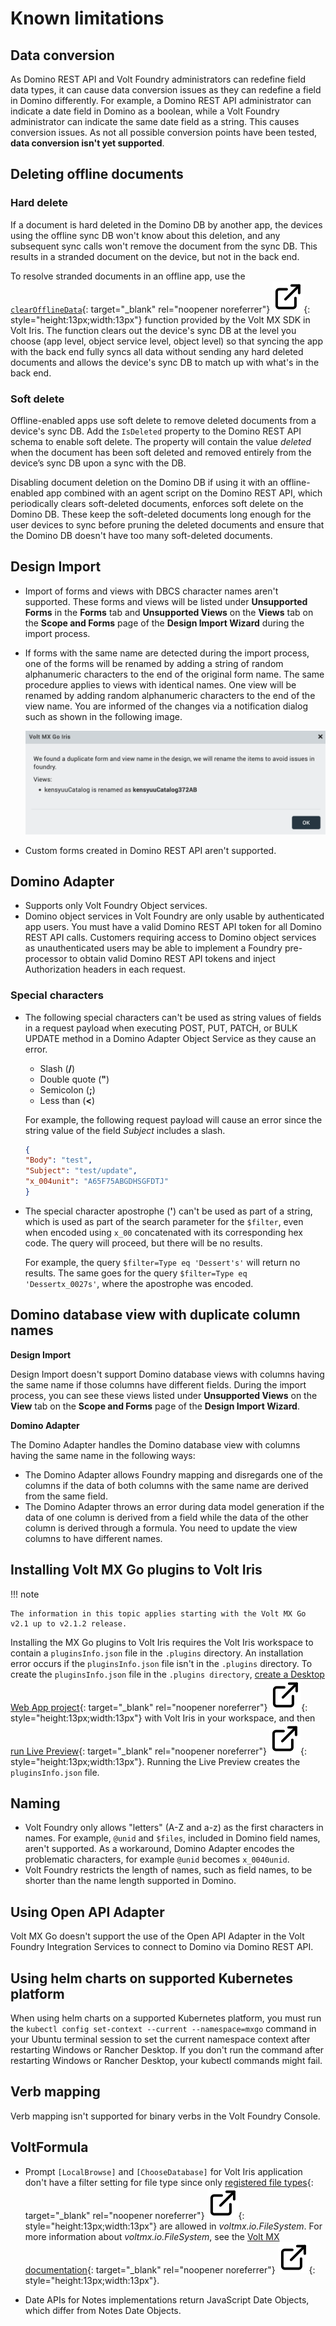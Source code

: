 # Known limitations

## Data conversion

As Domino REST API and Volt Foundry administrators can redefine field data types, it can cause data conversion issues as they can redefine a field in Domino differently. For example, a Domino REST API administrator can indicate a date field in Domino as a boolean, while a Volt Foundry administrator can indicate the same date field as a string. This causes conversion issues. As not all possible conversion points have been tested, **data conversion isn't yet supported**.

## Deleting offline documents

### Hard delete

If a document is hard deleted in the Domino DB by another app, the devices using the offline sync DB won't know about this deletion, and any subsequent sync calls won't remove the document from the sync DB. This results in a stranded document on the device, but not in the back end.

To resolve stranded documents in an offline app, use the [`clearOfflineData`](https://help.hcl-software.com/voltmx/v10/Foundry/offline_objectsapi_reference_guide/Content/Object_clearOfflineData.html "Link opens a new tab"){: target="_blank" rel="noopener noreferrer"}&nbsp;![link image](../assets/images/external-link.svg){: style="height:13px;width:13px"} function provided by the Volt MX SDK in Volt Iris. The function clears out the device's sync DB at the level you choose (app level, object service level, object level) so that syncing the app with the back end fully syncs all data without sending any hard deleted documents and allows the device's sync DB to match up with what's in the back end.

### Soft delete

Offline-enabled apps use soft delete to remove deleted documents from a device's sync DB. Add the `IsDeleted` property to the Domino REST API schema to enable soft delete. The property will contain the value *deleted* when the document has been soft deleted and removed entirely from the device’s sync DB upon a sync with the DB.

Disabling document deletion on the Domino DB if using it with an offline-enabled app combined with an agent script on the Domino REST API, which periodically clears soft-deleted documents, enforces soft delete on the Domino DB. These keep the soft-deleted documents long enough for the user devices to sync before pruning the deleted documents and ensure that the Domino DB doesn't have too many soft-deleted documents.

## Design Import

- Import of forms and views with DBCS character names aren't supported<!--up until Volt MX Go v2.1.1 release-->. These forms and views will be listed under **Unsupported Forms** in the **Forms** tab and **Unsupported Views** on the **Views** tab on the **Scope and Forms** page of the **Design Import Wizard** during the import process.

- If forms with the same name are detected during the import process, one of the forms will be renamed by adding a string of random alphanumeric characters to the end of the original form name. The same procedure applies to views with identical names. One view will be renamed by adding random alphanumeric characters to the end of the view name. You are informed of the changes via a notification dialog such as shown in the following image.  

    ![Duplicate name dialog](../assets/images/diduplicatename.png)

- Custom forms created in Domino REST API aren't supported.

## Domino Adapter

- Supports only Volt Foundry Object services.
- Domino object services in Volt Foundry are only usable by authenticated app users. You must have a valid Domino REST API token for all Domino REST API calls. Customers requiring access to Domino object services as unauthenticated users may be able to implement a Foundry pre-processor to obtain valid Domino REST API tokens and inject Authorization headers in each request.

### Special characters

- The following special characters can't be used as string values of fields in a request payload when executing POST, PUT, PATCH, or BULK UPDATE method in a Domino Adapter Object Service as they cause an error.

    - Slash (**/**)
    - Double quote (**"**)
    - Semicolon (**;**)
    - Less than (**<**)

    For example, the following request payload will cause an error since the string value of the field *Subject* includes a slash.

    ```json
    {
    "Body": "test",
    "Subject": "test/update",
    "x_004unit": "A65F75ABGDHSGFDTJ"
    }
    ```

- The special character apostrophe (**'**) can't be used as part of a string, which is used as part of the search parameter for the `$filter`, even when encoded using `x_00` concatenated with its corresponding hex code. The query will proceed, but there will be no results.

    For example, the query `$filter=Type eq 'Dessert's'` will return no results. The same goes for the query `$filter=Type eq 'Dessertx_0027s'`, where the apostrophe was encoded.

## Domino database view with duplicate column names

**Design Import**

Design Import doesn't support Domino database views with columns having the same name if those columns have different fields. During the import process, you can see these views listed under **Unsupported Views** on the **View** tab on the **Scope and Forms** page of the **Design Import Wizard**.

**Domino Adapter**

The Domino Adapter handles the Domino database view with columns having the same name in the following ways:

- The Domino Adapter allows Foundry mapping and disregards one of the columns if the data of both columns with the same name are derived from the same field.
- The Domino Adapter throws an error during data model generation if the data of one column is derived from a field while the data of the other column is derived through a formula. You need to update the view columns to have different names.

## Installing Volt MX Go plugins to Volt Iris

!!! note

    The information in this topic applies starting with the Volt MX Go v2.1 up to v2.1.2 release.

Installing the MX Go plugins to Volt Iris requires the Volt Iris workspace to contain a `pluginsInfo.json` file in the `.plugins` directory. An installation error occurs if the `pluginsInfo.json` file isn't in the `.plugins` directory. To create the `pluginsInfo.json` file in the `.plugins directory`, [create a Desktop Web App project](https://help.hcl-software.com/voltmx/v10/Iris/iris_user_guide/Content/CreateKRAProject.html#create-a-volt-mx-iris-reference-architecture-project "Link opens a new tab"){: target="_blank" rel="noopener noreferrer"}&nbsp;![link image](../assets/images/external-link.svg){: style="height:13px;width:13px"} with Volt Iris in your workspace, and then [run Live Preview](https://help.hcl-software.com/voltmx/v10/Iris/iris_user_guide/Content/LivePreview.html#preview-your-web-app-with-iris "Link opens a new tab"){: target="_blank" rel="noopener noreferrer"}&nbsp;![link image](../assets/images/external-link.svg){: style="height:13px;width:13px"}. Running the Live Preview creates the `pluginsInfo.json` file.

## Naming

- Volt Foundry only allows "letters" (A-Z and a-z) as the first characters in names. For example, `@unid` and `$files`, included in Domino field names, aren't supported. As a workaround, Domino Adapter encodes the problematic characters, for example `@unid` becomes `x_0040unid`.
- Volt Foundry restricts the length of names, such as field names, to be shorter than the name length supported in Domino.

## Using Open API Adapter

Volt MX Go doesn't support the use of the Open API Adapter in the Volt Foundry Integration Services to connect to Domino via Domino REST API.

## Using helm charts on supported Kubernetes platform

When using helm charts on a supported Kubernetes platform, you must run the `kubectl config set-context --current --namespace=mxgo` command in your Ubuntu terminal session to set the current namespace context after restarting Windows or Rancher Desktop. If you don't run the command after restarting Windows or Rancher Desktop, your kubectl commands might fail.

## Verb mapping

Verb mapping isn't supported for binary verbs in the Volt Foundry Console.

## VoltFormula

- Prompt `[LocalBrowse]` and `[ChooseDatabase]` for Volt Iris application don't have a filter setting for file type since only [registered file types](https://www.iana.org/assignments/media-types/media-types.xhtml "Link opens a new tab"){: target="_blank" rel="noopener noreferrer"}&nbsp;![link image](../assets/images/external-link.svg){: style="height:13px;width:13px"} are allowed in *voltmx.io.FileSystem*. For more information about *voltmx.io.FileSystem*, see the [Volt MX documentation](https://help.hcl-software.com/voltmx/v10/Iris/iris_api_dev_guide/content/voltmx.io.filesystem_functions.html "Link opens a new tab"){: target="_blank" rel="noopener noreferrer"}&nbsp;![link image](../assets/images/external-link.svg){: style="height:13px;width:13px"}.

- Date APIs for Notes implementations return JavaScript Date Objects, which differ from Notes Date Objects.
<!--
- VoltFormula functions reliably with only one Object Service in an application because the name of the Object Service is stored in a JavaScript global variable. To avoid potential issues caused by thread switching, limit your application to a single Object Service. If you need an additional Object Service, ensure it's in a separate part of the application.
-->